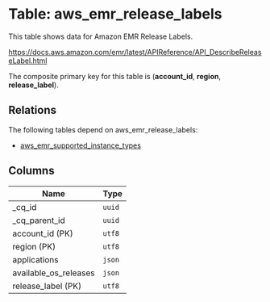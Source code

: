 # Table: aws_emr_release_labels

This table shows data for Amazon EMR Release Labels.

https://docs.aws.amazon.com/emr/latest/APIReference/API_DescribeReleaseLabel.html

The composite primary key for this table is (**account_id**, **region**, **release_label**).

## Relations

The following tables depend on aws_emr_release_labels:
  - [aws_emr_supported_instance_types](aws_emr_supported_instance_types.md)

## Columns

| Name          | Type          |
| ------------- | ------------- |
|_cq_id|`uuid`|
|_cq_parent_id|`uuid`|
|account_id (PK)|`utf8`|
|region (PK)|`utf8`|
|applications|`json`|
|available_os_releases|`json`|
|release_label (PK)|`utf8`|